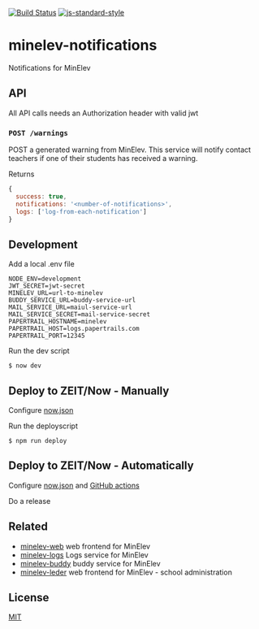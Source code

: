 [![Build Status](https://travis-ci.org/telemark/minelev-notifications.svg?branch=master)](https://travis-ci.org/telemark/minelev-notifications)
[![js-standard-style](https://img.shields.io/badge/code%20style-standard-brightgreen.svg?style=flat)](https://github.com/feross/standard)

# minelev-notifications

Notifications for MinElev

## API

All API calls needs an Authorization header with valid jwt  

### ```POST /warnings```

POST a generated warning from MinElev.
This service will notify contact teachers if one of their students has received a warning.

Returns

```JavaScript
{
  success: true,
  notifications: '<number-of-notifications>',
  logs: ['log-from-each-notification']
}
```

## Development

Add a local .env file

```
NODE_ENV=development
JWT_SECRET=jwt-secret
MINELEV_URL=url-to-minelev
BUDDY_SERVICE_URL=buddy-service-url
MAIL_SERVICE_URL=maiul-service-url
MAIL_SERVICE_SECRET=mail-service-secret
PAPERTRAIL_HOSTNAME=minelev
PAPERTRAIL_HOST=logs.papertrails.com
PAPERTRAIL_PORT=12345
```

Run the dev script

```
$ now dev
```

## Deploy to ZEIT/Now - Manually

Configure [now.json](now.json)

Run the deployscript

```
$ npm run deploy
```

## Deploy to ZEIT/Now - Automatically

Configure [now.json](now.json) and [GitHub actions](.github)

Do a release

## Related

- [minelev-web](https://github.com/telemark/minelev-web) web frontend for MinElev
- [minelev-logs](https://github.com/telemark/minelev-logs) Logs service for MinElev
- [minelev-buddy](https://github.com/telemark/minelev-buddy) buddy service for MinElev
- [minelev-leder](https://github.com/telemark/minelev-leder) web frontend for MinElev - school administration

## License

[MIT](LICENSE)